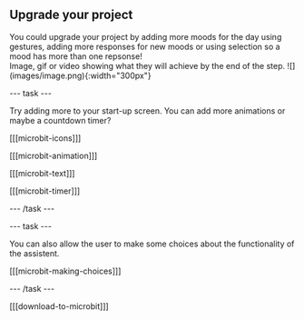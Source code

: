 ## Upgrade your project

<div style="display: flex; flex-wrap: wrap">
<div style="flex-basis: 200px; flex-grow: 1; margin-right: 15px;">
You could upgrade your project by adding more moods for the day using gestures, adding more responses for new moods or using selection so a mood has more than one repsonse!
</div>
<div>
Image, gif or video showing what they will achieve by the end of the step. ![](images/image.png){:width="300px"}
</div>
</div>

--- task ---

Try adding more to your start-up screen. You can add more animations or maybe a countdown timer?

[[[microbit-icons]]]

[[[microbit-animation]]]

[[[microbit-text]]]

[[[microbit-timer]]]

--- /task ---

--- task ---

You can also allow the user to make some choices about the functionality of the assistent. 

[[[microbit-making-choices]]]

--- /task ---

[[[download-to-microbit]]]